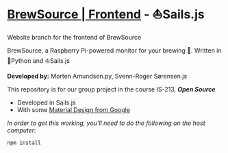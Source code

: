 # [BrewSource | Frontend](http://brewsource.no) - :sailboat:Sails.js
Website branch for the frontend of BrewSource

BrewSource, a Raspberry Pi-powered monitor for your brewing :beers:. Written in :snake:Python and :sailboat:Sails.js

**Developed by:** Morten Amundsen.py, Svenn-Roger Sørensen.js

This repository is for our group project in the course IS-213, **_Open Source_**

- Developed in Sails.js
- With some [Material Design from Google](https://www.getmdl.io)

_In order to get this working, you'll need to do the following on the host computer:_
```sh
npm install
```
